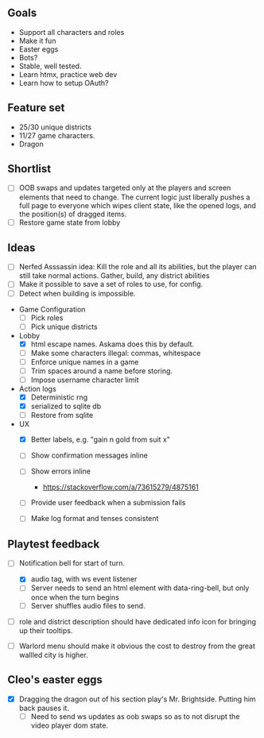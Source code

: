 ## Goals
- Support all characters and roles
- Make it fun
- Easter eggs
- Bots?
- Stable, well tested.
- Learn htmx, practice web dev
- Learn how to setup OAuth?


## Feature set
 - 25/30 unique districts
 - 11/27 game characters.
 - Dragon


## Shortlist
- [ ] OOB swaps and updates targeted only at the players and screen elements that need to change. The current logic just liberally pushes a full page to everyone which wipes client state, like the opened logs, and the position(s) of dragged items.
- [ ] Restore game state from lobby

## Ideas
- [ ] Nerfed Asssassin idea: Kill the role and all its abilities, but the player can still take normal actions. Gather, build, any district abilities
- [ ] Make it possible to save a set of roles to use, for config.
- [ ] Detect when building is impossible.

- Game Configuration
    - [ ] Pick roles
    - [ ] Pick unique districts

- Lobby
    - [x] html escape names. Askama does this by default.
    - [ ] Make some characters illegal: commas, whitespace
    - [ ] Enforce unique names in a game
    - [ ] Trim spaces around a name before storing.
    - [ ] Impose username character limit

- Action logs
    - [x] Deterministic rng
    - [x] serialized to sqlite db
    - [ ] Restore from sqlite

- UX
    - [x] Better labels, e.g. "gain n gold from suit x"
    - [ ] Show confirmation messages inline
    - [ ] Show errors inline
        - https://stackoverflow.com/a/73615279/4875161
    - [ ] Provide user feedback when a submission fails
    - [ ] Make log format and tenses consistent


## Playtest feedback
- [ ] Notification bell for start of turn.
    - [x] audio tag, with ws event listener
    - [ ] Server needs to send an html element with data-ring-bell, but only once when the turn begins
    - [ ] Server shuffles audio files to send.
- [ ] role and district description should have dedicated info icon for bringing up their tooltips.
- [ ] Warlord menu should make it obvious the cost to destroy from the great wallled city is higher.


## Cleo's easter eggs
- [x] Dragging the dragon out of his section play's Mr. Brightside. Putting him back pauses it.
    - [ ] Need to send ws updates as oob swaps so as to not disrupt the video player dom state.
